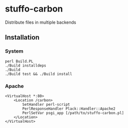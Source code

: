 # stuffo-carbon

Distribute files in multiple backends

## Installation

### System

```
perl Build.PL
./Build installdeps
./Build
./Build test && ./Build install
```

### Apache

```
<VirtualHost *:80>
	<Location /carbon>
		SetHandler perl-script
		PerlResponseHandler Plack::Handler::Apache2
		PerlSetVar psgi_app [/path/to/stuffo-carbon.pl]
	</Location>
</VirtualHost>
````
